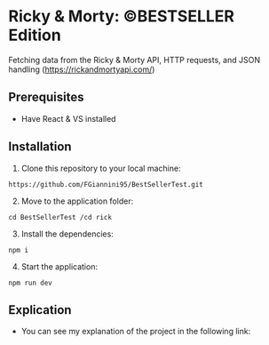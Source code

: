 # Ricky & Morty: ©BESTSELLER Edition 
Fetching data from the Ricky & Morty API, HTTP requests, and JSON handling
(https://rickandmortyapi.com/)
## Prerequisites
- Have React & VS installed
## Installation
1. Clone this repository to your local machine:
```
https://github.com/FGiannini95/BestSellerTest.git
```
2. Move to the application folder:
```
cd BestSellerTest /cd rick
```
3. Install the dependencies:
```
npm i
```
4. Start the application:
```
npm run dev
```
## Explication
- You can see my explanation of the project in the following link: 
